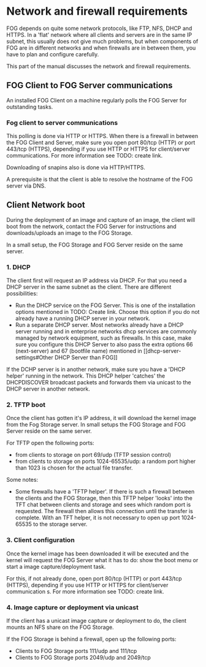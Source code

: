 # Network and firewall requirements

FOG depends on quite some network protocols, like FTP, NFS, DHCP and
HTTPS. In a 'flat' network where all clients and servers are in the
same IP subnet, this usually does not give much problems, but when
components of FOG are in different networks and when firewalls are in
between them, you have to plan and configure carefully.

This part of the manual discusses the network and firewall requirements.

## FOG Client to FOG Server communications

An installed FOG Client on a machine regularly polls the FOG Server for
outstanding tasks.

### Fog client to server communications

This polling is done via HTTP or HTTPS. When there is a firewall in
between the FOG Client and Server, make sure you open port 80/tcp (HTTP)
or port 443/tcp (HTTPS), depending if you use HTTP or HTTPS for
client/server communications. For more information see TODO: create
link.

Downloading of snapins also is done via HTTP/HTTPS.

A prerequisite is that the client is able to resolve the hostname of the
FOG server via DNS.

## Client Network boot

During the deployment of an image and capture of an image, the client
will boot from the network, contact the FOG Server for instructions and
downloads/uploads an image to the FOG Storage.

In a small setup, the FOG Storage and FOG Server reside on the same
server.

### 1. DHCP

The client first will request an IP address via DHCP. For that you need
a DHCP server in the same subnet as the client. There are different
possibilities:

-   Run the DHCP service on the FOG Server. This is one of the
    installation options mentioned in TODO: Create link. Choose this
    option if you do not already have a running DHCP server in your
    network.
-   Run a separate DHCP server. Most networks already have a DHCP server
    running and in enterprise networks dhcp services are commonly
    managed by network equipment, such as firewalls. In this case, make
    sure you configure this DHCP Server to also pass the extra options
    66 (next-server) and 67 (bootfile name) mentioned in [[dhcp-server-settings#Other DHCP Server than FOG]]

If the DCHP server is in another network, make sure you have a 'DHCP
helper' running in the network. This DHCP helper 'catches' the
DHCPDISCOVER broadcast packets and forwards them via unicast to the DHCP
server in another network.

### 2. TFTP boot

Once the client has gotten it's IP address, it will download the kernel
image from the Fog Storage server. In small setups the FOG Storage and
FOG Server reside on the same server.

For TFTP open the following ports:

-   from clients to storage on port 69/udp (TFTP session control)
-   from clients to storage on ports 1024-65535/udp: a random port
    higher than 1023 is chosen for the actual file transfer.

Some notes:

-   Some firewalls have a 'TFTP helper'. If there is such a firewall
    between the clients and the FOG Storage, then this TFTP helper
    'looks' into the TFT chat between clients and storage and sees
    which random port is requested. The firewall then allows this
    connection until the transfer is complete. With an TFT helper, it is
    not necessary to open up port 1024-65535 to the storage server.

### 3. Client configuration

Once the kernel image has been downloaded it will be executed and the
kernel will request the FOG Server what it has to do: show the boot menu
or start a image capture/deployment task.

For this, if not already done, open port 80/tcp (HTTP) or port 443/tcp
(HTTPS), depending if you use HTTP or HTTPS for client/server
communication s. For more information see TODO: create link.

### 4. Image capture or deployment via unicast

If the client has a unicast image capture or deployment to do, the
client mounts an NFS share on the FOG Storage.

If the FOG Storage is behind a firewall, open up the following ports:

-   Clients to FOG Storage ports 111/udp and 111/tcp
-   Clients to FOG Storage ports 2049/udp and 2049/tcp

